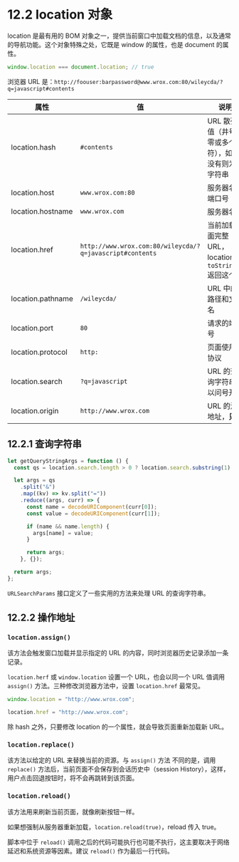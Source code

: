 # 12.2 location 对象

location 是最有用的 BOM 对象之一，提供当前窗口中加载文档的信息，以及通常的导航功能。这个对象特殊之处，它既是 window 的属性，也是 document 的属性。

```js
window.location === document.location; // true
```

浏览器 URL 是：`http://foouser:barpassword@www.wrox.com:80/wileycda/?q=javascript#contents`

| 属性              | 值                                                       | 说明                                                      |
| ----------------- | -------------------------------------------------------- | --------------------------------------------------------- |
| location.hash     | `#contents`                                              | URL 散列值（井号后零或多个字符），如果没有则为空字符串    |
| location.host     | `www.wrox.com:80`                                        | 服务器名及端口号                                          |
| location.hostname | `www.wrox.com`                                           | 服务器名                                                  |
| location.href     | `http://www.wrox.com:80/wileycda/?q=javascript#contents` | 当前加载页面完整 URL，location 的 `toString()` 返回这个值 |
| location.pathname | `/wileycda/`                                             | URL 中的路径和文件名                                      |
| location.port     | `80`                                                     | 请求的端口号                                              |
| location.protocol | `http:`                                                  | 页面使用的协议                                            |
| location.search   | `?q=javascript`                                          | URL 的查询字符串，以问号开头                              |
| location.origin   | `http://www.wrox.com`                                    | URL 的源地址，**只读**                                    |

## 12.2.1 查询字符串

```js
let getQueryStringArgs = function () {
  const qs = location.search.length > 0 ? location.search.substring(1) : "";

  let args = qs
    .split("&")
    .map((kv) => kv.split("="))
    .reduce((args, curr) => {
      const name = decodeURIComponent(curr[0]);
      const value = decodeURIComponent(curr[1]);

      if (name && name.length) {
        args[name] = value;
      }

      return args;
    }, {});

  return args;
};
```

`URLSearchParams` 接口定义了一些实用的方法来处理 URL 的查询字符串。

## 12.2.2 操作地址

### `location.assign()`

该方法会触发窗口加载并显示指定的 URL 的内容，同时浏览器历史记录添加一条记录。

`location.herf` 或 `window.location` 设置一个 URL，也会以同一个 URL 值调用 `assign()` 方法。三种修改浏览器方法中，设置 `location.href` 最常见。

```js
window.location = "http://www.wrox.com";

location.href = "http://www.wrox.com";
```

除 hash 之外，只要修改 location 的一个属性，就会导致页面重新加载新 URL。

### `location.replace()`

该方法以给定的 URL 来替换当前的资源。与 `assign()` 方法 不同的是，调用 `replace()` 方法后，当前页面不会保存到会话历史中（session History），这样，用户点击回退按钮时，将不会再跳转到该页面。

### `location.reload()`

该方法用来刷新当前页面，就像刷新按钮一样。

如果想强制从服务器重新加载，`location.reload(true)`，reload 传入 true。

脚本中位于 `reload()` 调用之后的代码可能执行也可能不执行，这主要取决于网络延迟和系统资源等因素。建议 `reload()` 作为最后一行代码。
